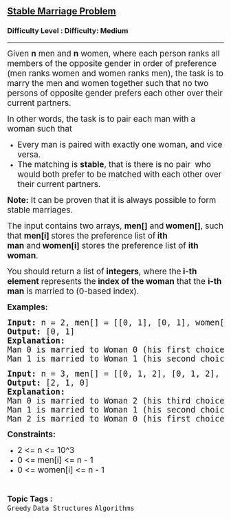 <h2><a href="https://www.geeksforgeeks.org/problems/stable-marriage-problem/1?page=1&difficulty=Medium&status=unsolved&sortBy=latest">Stable Marriage Problem</a></h2><h3>Difficulty Level : Difficulty: Medium</h3><hr><div class="problems_problem_content__Xm_eO"><p><span style="font-size: 14pt;">Given&nbsp;<strong>n</strong>&nbsp;men and&nbsp;<strong>n</strong>&nbsp;women, where each person ranks all members of the opposite gender in order of preference (men ranks women and women ranks men), the task is to marry the men and women together such that no two persons of opposite gender prefers each other over their current partners.&nbsp;</span></p>
<p><span style="font-size: 14pt;">In other words, the task is to pair each man with a woman such that</span></p>
<ul>
<li><span style="font-size: 14pt;">Every man is paired with exactly one woman, and vice versa.</span></li>
<li><span style="font-size: 14pt;">The matching is&nbsp;<strong>stable</strong>, that is there is no pair&nbsp; who would both prefer to be matched with each other over their current partners.</span></li>
</ul>
<p><span style="font-size: 14pt;"><strong>Note:</strong>&nbsp;It can be proven that it is always possible to form stable marriages.&nbsp;</span></p>
<p><span style="font-size: 14pt;">The input contains two arrays,&nbsp;<strong>men[]</strong>&nbsp;and<strong>&nbsp;women[]</strong>, such that&nbsp;<strong>men[i]&nbsp;</strong>stores the preference list of<strong>&nbsp;ith man</strong>&nbsp;and<strong>&nbsp;women[i]</strong>&nbsp;stores the preference list of&nbsp;<strong>ith woman</strong>.</span></p>
<p><span style="font-size: 14pt;">You should return a list of&nbsp;<strong>integers</strong>, where the<strong>&nbsp;i-th element</strong>&nbsp;represents the<strong>&nbsp;index of the woman</strong>&nbsp;that the&nbsp;<strong>i-th man</strong>&nbsp;is married to (0-based index).&nbsp;</span></p>
<p><span style="font-size: 14pt;"><strong>Examples:</strong>&nbsp;</span></p>
<pre><span style="font-size: 14pt;"><strong>Input:</strong> n = 2, men[] = [[0, 1], [0, 1], women[] = [[0, 1], [0, 1]]<br><strong>Output:&nbsp;</strong>[0, 1]<br><strong>Explanation:<br></strong></span><span style="font-size: 14pt;">Man 0 is married to Woman 0 (his first choice and her first choice).<br></span><span style="font-size: 14pt;">Man 1 is married to Woman 1 (his second choice and her second choice).</span></pre>
<pre><span style="font-size: 14pt;"><strong>Input:</strong> n = 3, men[] = [[0, 1, 2], [0, 1, 2], [0, 1, 2]], women[] = [[2, 1, 0], [2, 1, 0], [2, 1, 0]]<br><strong>Output:&nbsp;</strong>[2, 1, 0]<br><strong>Explanation:<br></strong></span><span style="font-size: 14pt;">Man 0 is married to Woman 2 (his third choice and her third choice).<br></span><span style="font-size: 14pt;">Man 1 is married to Woman 1 (his second choice and her second choice).<br></span><span style="font-size: 14pt;">Man 2 is married to Woman 0 (his first choice and her first choice).<br></span></pre>
<p><span style="font-size: 14pt;"><strong>Constraints:</strong>&nbsp;</span></p>
<ul>
<li><span style="font-size: 14pt;">2 &lt;= n &lt;= 10^3</span></li>
<li><span style="font-size: 14pt;">0 &lt;= men[i] &lt;= n - 1</span></li>
<li><span style="font-size: 14pt;">0 &lt;= women[i] &lt;= n - 1</span></li>
</ul></div><br><p><span style=font-size:18px><strong>Topic Tags : </strong><br><code>Greedy</code>&nbsp;<code>Data Structures</code>&nbsp;<code>Algorithms</code>&nbsp;
